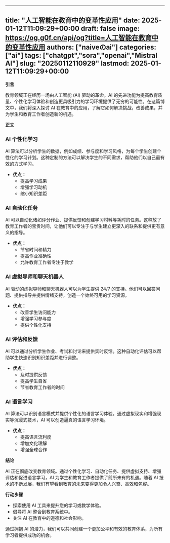 
---
title: "人工智能在教育中的变革性应用"
date: 2025-01-12T11:09:29+00:00
draft: false
image: https://og.g0f.cn/api/og?title=人工智能在教育中的变革性应用
authors: ["naiveのai"]
categories: ["ai"]
tags: ["chatgpt","sora","openai","Mistral AI"]
slug: "20250112110929"
lastmod: 2025-01-12T11:09:29+00:00
---
**引言**

教育领域正在经历一场由人工智能 (AI) 驱动的革命。AI 的先进功能为提高教育质量、个性化学习体验和创造更具吸引力的学习环境提供了无穷的可能性。在这篇博文中，我们将深入探讨 AI 在教育中的应用，了解它如何解决挑战，改善成果，并为学生和教育工作者创造新的机遇。

**正文**

### AI 个性化学习

AI 算法可以分析学生的数据，例如成绩、参与度和学习风格，为每个学生创建个性化的学习计划。这种定制的方法可以解决学生的不同需求，帮助他们以自己最有效的方式学习。

* **优点：**
    * 提高学习成果
    * 增强学习动机
    * 缩小知识差距

### AI 自动化任务

AI 可以自动化诸如评分作业、提供反馈和创建学习材料等耗时的任务。这释放了教育工作者的宝贵时间，让他们可以专注于与学生建立更深入的联系和提供更有意义的指导。

* **优点：**
    * 节省时间和精力
    * 提高作业准确性
    * 允许教育工作者专注于教学

### AI 虚拟导师和聊天机器人

AI 驱动的虚拟导师和聊天机器人可以为学生提供 24/7 的支持。他们可以回答问题、提供指导并提供情绪支持，创造一个始终可用的学习资源。

* **优点：**
    * 改善学生访问能力
    * 增强学习参与度
    * 提供个性化支持

### AI 评估和反馈

AI 可以通过分析学生作业、考试和讨论来提供实时反馈。这种自动化评估可以帮助学生快速识别知识差距并进行调整。

* **优点：**
    * 及时提供反馈
    * 提高学生自省
    * 节省教育工作者的时间

### AI 语言学习

AI 算法可以识别语言模式并提供个性化的语言学习体验。通过虚拟现实和增强现实等沉浸式技术，AI 可以创造逼真的语言学习环境。

* **优点：**
    * 提高语言流利度
    * 增加文化理解
    * 增强全球合作

**结论**

AI 正在彻底改变教育领域。通过个性化学习、自动化任务、提供虚拟支持、增强评估和促进语言学习，AI 为学生和教育工作者提供了前所未有的机遇。随着 AI 技术的不断发展，我们有望看到教育的未来变得更加令人兴奋、高效和包容。

**行动步骤**

* 探索使用 AI 工具来提升您的学习或教学体验。
* 倡导将 AI 整合到教育系统中。
* 关注 AI 在教育中的道德和社会影响。

通过拥抱 AI 的潜力，我们可以共同创建一个更加公平和有效的教育体系，为所有学习者提供成功的机会。